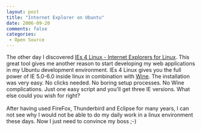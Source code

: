 ```yaml
---
layout: post
title: "Internet Explorer on Ubuntu"
date: 2006-09-20
comments: false
categories:
 - Open Source
---
```


<div class='post'>
The other day I discovered <a href="http://www.tatanka.com.br/ies4linux/index-en.html" target="_blank">IEs 4 Linux - Internet Explorers for Linux</a>. This great tool gives me another reason to start developing my web applications in my Ubuntu development environment. IEs 4 Linux gives you the full power of IE 5.0-6.0 inside linux in combination with <a href="http://www.winehq.org/" target="_blank">Wine</a>. The installation was very easy. No clicks needed. No boring setup processes. No Wine complications. Just one easy script and you'll get three IE versions. What else could you wish for right?<br/><br/>After having used FireFox, Thunderbird and Eclipse for many years, I can not see why I would not be able to do my daily work in a linux environment these days. Now I just need to convince my boss ;-)<br/><br/></div>
